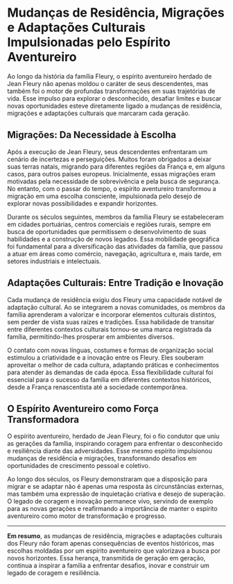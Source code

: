 # Mudanças de Residência, Migrações e Adaptações Culturais Impulsionadas pelo Espírito Aventureiro

Ao longo da história da família Fleury, o espírito aventureiro herdado de Jean Fleury não apenas moldou o caráter de seus descendentes, mas também foi o motor de profundas transformações em suas trajetórias de vida. Esse impulso para explorar o desconhecido, desafiar limites e buscar novas oportunidades esteve diretamente ligado a mudanças de residência, migrações e adaptações culturais que marcaram cada geração.

## Migrações: Da Necessidade à Escolha

Após a execução de Jean Fleury, seus descendentes enfrentaram um cenário de incertezas e perseguições. Muitos foram obrigados a deixar suas terras natais, migrando para diferentes regiões da França e, em alguns casos, para outros países europeus. Inicialmente, essas migrações eram motivadas pela necessidade de sobrevivência e pela busca de segurança. No entanto, com o passar do tempo, o espírito aventureiro transformou a migração em uma escolha consciente, impulsionada pelo desejo de explorar novas possibilidades e expandir horizontes.

Durante os séculos seguintes, membros da família Fleury se estabeleceram em cidades portuárias, centros comerciais e regiões rurais, sempre em busca de oportunidades que permitissem o desenvolvimento de suas habilidades e a construção de novos legados. Essa mobilidade geográfica foi fundamental para a diversificação das atividades da família, que passou a atuar em áreas como comércio, navegação, agricultura e, mais tarde, em setores industriais e intelectuais.

## Adaptações Culturais: Entre Tradição e Inovação

Cada mudança de residência exigiu dos Fleury uma capacidade notável de adaptação cultural. Ao se integrarem a novas comunidades, os membros da família aprenderam a valorizar e incorporar elementos culturais distintos, sem perder de vista suas raízes e tradições. Essa habilidade de transitar entre diferentes contextos culturais tornou-se uma marca registrada da família, permitindo-lhes prosperar em ambientes diversos.

O contato com novas línguas, costumes e formas de organização social estimulou a criatividade e a inovação entre os Fleury. Eles souberam aproveitar o melhor de cada cultura, adaptando práticas e conhecimentos para atender às demandas de cada época. Essa flexibilidade cultural foi essencial para o sucesso da família em diferentes contextos históricos, desde a França renascentista até a sociedade contemporânea.

## O Espírito Aventureiro como Força Transformadora

O espírito aventureiro, herdado de Jean Fleury, foi o fio condutor que uniu as gerações da família, inspirando coragem para enfrentar o desconhecido e resiliência diante das adversidades. Esse mesmo espírito impulsionou mudanças de residência e migrações, transformando desafios em oportunidades de crescimento pessoal e coletivo.

Ao longo dos séculos, os Fleury demonstraram que a disposição para migrar e se adaptar não é apenas uma resposta às circunstâncias externas, mas também uma expressão de inquietação criativa e desejo de superação. O legado de coragem e inovação permanece vivo, servindo de exemplo para as novas gerações e reafirmando a importância de manter o espírito aventureiro como motor de transformação e progresso.

---

**Em resumo**, as mudanças de residência, migrações e adaptações culturais dos Fleury não foram apenas consequências de eventos históricos, mas escolhas moldadas por um espírito aventureiro que valorizava a busca por novos horizontes. Essa herança, transmitida de geração em geração, continua a inspirar a família a enfrentar desafios, inovar e construir um legado de coragem e resiliência.
